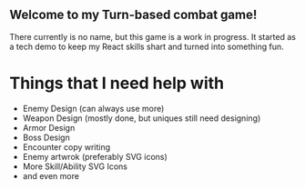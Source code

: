 ## Welcome to my Turn-based combat game!

There currently is no name, but this game is a work in progress.
It started as a tech demo to keep my React skills shart and turned into something fun.

# Things that I need help with

- Enemy Design (can always use more)
- Weapon Design (mostly done, but uniques still need designing)
- Armor Design
- Boss Design
- Encounter copy writing
- Enemy artwrok (preferably SVG icons)
- More Skill/Ability SVG Icons
- and even more
